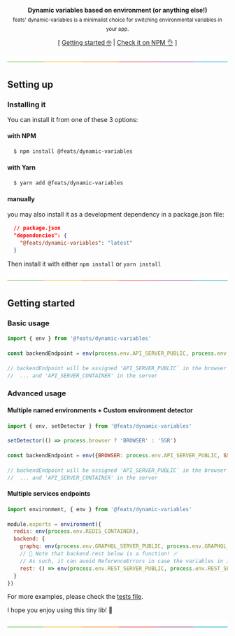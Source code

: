 <p align="center">
<strong>Dynamic variables based on environment (or anything else!)</strong><br />
<sub>feats' dynamic-variables is a minimalist choice for switching environmental variables in your app.</sub>
</p>

<p align="center">
  [ <a href="#getting-started">Getting started 🤓</a> | <a href="https://www.npmjs.com/package/jako">Check it on NPM 👌</a> ]
</p>


![divider](.github/divider.png)

## Setting up

### Installing it

You can install it from one of these 3 options:

#### with NPM

```bash
  $ npm install @feats/dynamic-variables
```

#### with Yarn

```bash
  $ yarn add @feats/dynamic-variables
```

#### manually
you may also install it as a development dependency in a package.json file:

```json
  // package.json
  "dependencies": {
    "@feats/dynamic-variables": "latest"
  }
```

Then install it with either `npm install` or `yarn install`

![divider](.github/divider.png)

## Getting started

### Basic usage

```js
import { env } from '@feats/dynamic-variables'

const backendEndpoint = env(process.env.API_SERVER_PUBLIC, process.env.API_SERVER_CONTAINER)

// backendEndpoint will be assigned 'API_SERVER_PUBLIC` in the browser
//  ... and 'API_SERVER_CONTAINER' in the server
```


### Advanced usage

#### Multiple named environments + Custom environment detector

```js
import { env, setDetector } from '@feats/dynamic-variables'

setDetector(() => process.browser ? 'BROWSER' : 'SSR')

const backendEndpoint = env({BROWSER: process.env.API_SERVER_PUBLIC, SSR: process.env.API_SERVER_CONTAINER})

// backendEndpoint will be assigned 'API_SERVER_PUBLIC` in the browser
//  ... and 'API_SERVER_CONTAINER' in the server
```

#### Multiple services endpoints

```js
import environment, { env } from '@feats/dynamic-variables'

module.exports = environment({
  redis: env(process.env.REDIS_CONTAINER),
  backend: {
    graphq: env(process.env.GRAPHQL_SERVER_PUBLIC, process.env.GRAPHQL_SERVER_CONTAINER),
    // 🌈 Note that backend.rest below is a function! ☄️
    // As such, it can avoid ReferenceErrors in case the variables in it were not defined
    rest: () => env(process.env.REST_SERVER_PUBLIC, process.env.REST_SERVER_CONTAINER),
  }
})
```

For more examples, please check the [tests file](./index.test.js).

I hope you enjoy using this tiny lib! 🎉

![divider](.github/divider.png)
